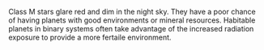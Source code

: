 Class M stars glare red and dim in the night sky. They have a poor chance of having planets with good environments or mineral resources. Habitable planets in binary systems often take advantage of the increased radiation exposure to provide a more fertaile environment.